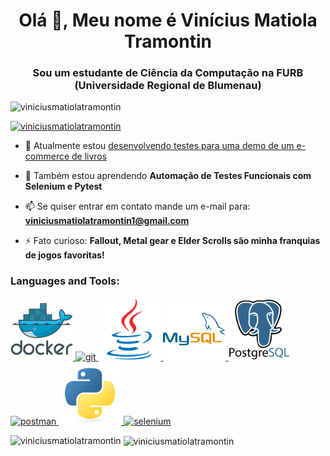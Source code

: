 <h1 align="center">Olá 👋, Meu nome é Vinícius Matiola Tramontin</h1>
<h3 align="center">Sou um estudante de Ciência da Computação na FURB (Universidade Regional de Blumenau)</h3>

<p align="left"> <img src="https://komarev.com/ghpvc/?username=viniciusmatiolatramontin&label=Profile%20views&color=850b9d&style=flat-square" alt="viniciusmatiolatramontin" /> </p>

<p align="left"> <a href="https://github.com/ryo-ma/github-profile-trophy"><img src="https://github-profile-trophy.vercel.app/?username=viniciusmatiolatramontin" alt="viniciusmatiolatramontin" /></a> </p>

- 🔭 Atualmente estou [desenvolvendo testes para uma demo de um e-commerce de livros](https://github.com/viniciusmatiolatramontin/BookCartTests)

- 🌱 Também estou aprendendo **Automação de Testes Funcionais com Selenium e Pytest**

- 📫 Se quiser entrar em contato mande um e-mail para: **viniciusmatiolatramontin1@gmail.com**

- ⚡ Fato curioso: **Fallout, Metal gear e Elder Scrolls são minha franquias de jogos favoritas!**

<h3 align="left">Languages and Tools:</h3>
<p align="left"> <a href="https://www.docker.com/" target="_blank" rel="noreferrer"> <img src="https://raw.githubusercontent.com/devicons/devicon/master/icons/docker/docker-original-wordmark.svg" alt="docker" width="100" height="100"/> </a> <a href="https://git-scm.com/" target="_blank" rel="noreferrer"> <img src="https://www.vectorlogo.zone/logos/git-scm/git-scm-icon.svg" alt="git" width="100" height="100"/> </a> <a href="https://www.java.com" target="_blank" rel="noreferrer"> <img src="https://raw.githubusercontent.com/devicons/devicon/master/icons/java/java-original.svg" alt="java" width="100" height="100"/> </a> <a href="https://www.mysql.com/" target="_blank" rel="noreferrer"> <img src="https://raw.githubusercontent.com/devicons/devicon/master/icons/mysql/mysql-original-wordmark.svg" alt="mysql" width="100" height="100"/> </a> <a href="https://www.postgresql.org" target="_blank" rel="noreferrer"> <img src="https://raw.githubusercontent.com/devicons/devicon/master/icons/postgresql/postgresql-original-wordmark.svg" alt="postgresql" width="100" height="100"/> </a> <a href="https://postman.com" target="_blank" rel="noreferrer"> <img src="https://www.vectorlogo.zone/logos/getpostman/getpostman-icon.svg" alt="postman" width="100" height="100"/> </a> <a href="https://www.python.org" target="_blank" rel="noreferrer"> <img src="https://raw.githubusercontent.com/devicons/devicon/master/icons/python/python-original.svg" alt="python" width="100" height="100"/> </a> <a href="https://www.selenium.dev" target="_blank" rel="noreferrer"> <img src="https://raw.githubusercontent.com/detain/svg-logos/780f25886640cef088af994181646db2f6b1a3f8/svg/selenium-logo.svg" alt="selenium" width="100" height="100"/> </a> </p>


<p><img align="left" src="https://github-readme-stats.vercel.app/api/top-langs?username=viniciusmatiolatramontin&show_icons=true&theme=synthwave&locale=en&layout=compact" alt="viniciusmatiolatramontin" /></p>

<p>&nbsp;<img align="center" src="https://github-readme-stats.vercel.app/api?username=viniciusmatiolatramontin&show_icons=true&theme=synthwave&locale=en" alt="viniciusmatiolatramontin" /></p>
